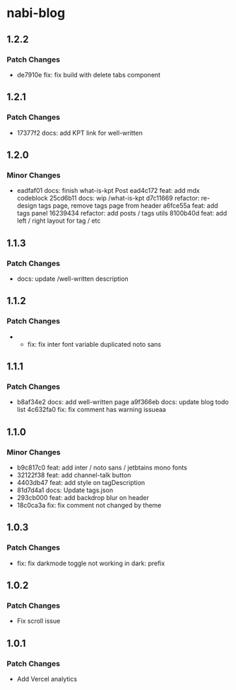 # nabi-blog

## 1.2.2

### Patch Changes

- de7910e fix: fix build with delete tabs component

## 1.2.1

### Patch Changes

- 17377f2 docs: add KPT link for well-written

## 1.2.0

### Minor Changes

- eadfaf01 docs: finish what-is-kpt Post
  ead4c172 feat: add mdx codeblock
  25cd6b11 docs: wip /what-is-kpt
  d7c11669 refactor: re-design tags page, remove tags page from header
  a6fce55a feat: add tags panel
  16239434 refactor: add posts / tags utils
  8100b40d feat: add left / right layout for tag / etc

## 1.1.3

### Patch Changes

- docs: update /well-written description

## 1.1.2

### Patch Changes

- - fix: fix inter font variable duplicated noto sans

## 1.1.1

### Patch Changes

- b8af34e2 docs: add well-written page
  a9f366eb docs: update blog todo list
  4c632fa0 fix: fix comment has warning issueaa

## 1.1.0

### Minor Changes

- b9c817c0 feat: add inter / noto sans / jetbtains mono fonts
- 32122f38 feat: add channel-talk button
- 4403db47 feat: add style on tagDescription
- 81d7d4a1 docs: Update tags.json
- 293cb000 feat: add backdrop blur on header
- 18c0ca3a fix: fix comment not changed by theme

## 1.0.3

### Patch Changes

- fix: fix darkmode toggle not working in dark: prefix

## 1.0.2

### Patch Changes

- Fix scroll issue

## 1.0.1

### Patch Changes

- Add Vercel analytics
